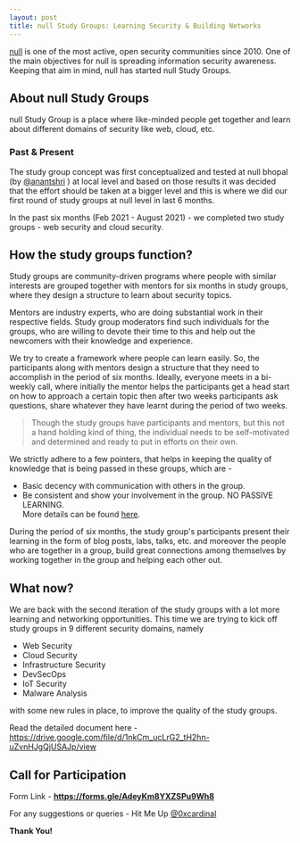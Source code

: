```yaml
---  
layout: post  
title: null Study Groups: Learning Security & Building Networks
---
```


<p><a href="https://null.community" target="_blank" rel="noreferrer noopener">null</a> is one of the most active, open security communities since 2010. One of the main objectives for null is spreading information security awareness. Keeping that aim in mind, null has started null Study Groups.</p>

## About null Study Groups

<p>null Study Group is a place where like-minded people get together and learn about different domains of security like web, cloud, etc.</p>

<!--more-->

### Past &amp; Present

<p>The study group concept was first conceptualized and tested at null bhopal (by <a href="https://twitter.com/anantshri" target="_blank" rel="noreferrer noopener">@anantshri</a> ) at local level and based on those results it was decided that the effort should be taken at a bigger level and this is where we did our first round of study groups at null level in last 6 months.</p>

<p>In the past six months (Feb 2021 - August 2021) - we completed two study groups - web security and cloud security.</p>

## How the study groups function?

<p>Study groups are community-driven programs where people with similar interests are grouped together with mentors for six months in study groups, where they design a structure to learn about security topics.</p>

<p>Mentors are industry experts, who are doing substantial work in their respective fields. Study group moderators find such individuals for the groups, who are willing to devote their time to this and help out the newcomers with their knowledge and experience.</p>

<p>We try to create a framework where people can learn easily. So, the participants along with mentors design a structure that they need to accomplish in the period of six months. Ideally, everyone meets in a bi-weekly call, where initially the mentor helps the participants get a head start on how to approach a certain topic then after two weeks participants ask questions, share whatever they have learnt during the period of two weeks.</p>

> Though the study groups have participants and mentors, but this not a hand holding kind of thing, the individual needs to be self-motivated and determined and ready to put in efforts on their own.

<p>We strictly adhere to a few pointers, that helps in keeping the quality of knowledge that is being passed in these groups, which are -</p>

* Basic decency with communication with others in the group.
* Be consistent and show your involvement in the group. NO PASSIVE LEARNING.
<br>More details can be found <a href="https://drive.google.com/file/d/1nkCm_ucLrG2_tH2hn-uZvnHJgQjUSAJp/view" target="_blank" rel="noreferrer noopener">here</a>.</li></ul>

<p>During the period of six months, the study group's participants present their learning in the form of blog posts, labs, talks, etc. and moreover the people who are together in a group, build great connections among themselves by working together in the group and helping each other out.</p>

## What now?

<p>We are back with the second iteration of the study groups with a lot more learning and networking opportunities. This time we are trying to kick off study groups in 9 different security domains, namely</p>

* Web Security
* Cloud Security
* Infrastructure Security
* DevSecOps
* IoT Security
* Malware Analysis

<p>with some new rules in place, to improve the quality of the study groups.</p>

<p>Read the detailed document here - <a href="https://drive.google.com/file/d/1nkCm_ucLrG2_tH2hn-uZvnHJgQjUSAJp/view" target="_blank" rel="noreferrer noopener">https://drive.google.com/file/d/1nkCm_ucLrG2_tH2hn-uZvnHJgQjUSAJp/view</a></p>

## Call for Participation 

<p>Form Link - <a href="https://forms.gle/AdeyKm8YXZSPu9Wh8"><strong>https://forms.gle/AdeyKm8YXZSPu9Wh8</strong></a></p>

<p>For any suggestions or queries - Hit Me Up <a href="https://twitter.com/0xcardinal" target="_blank" rel="noreferrer noopener">@0xcardinal</a></p>

**Thank You!**


